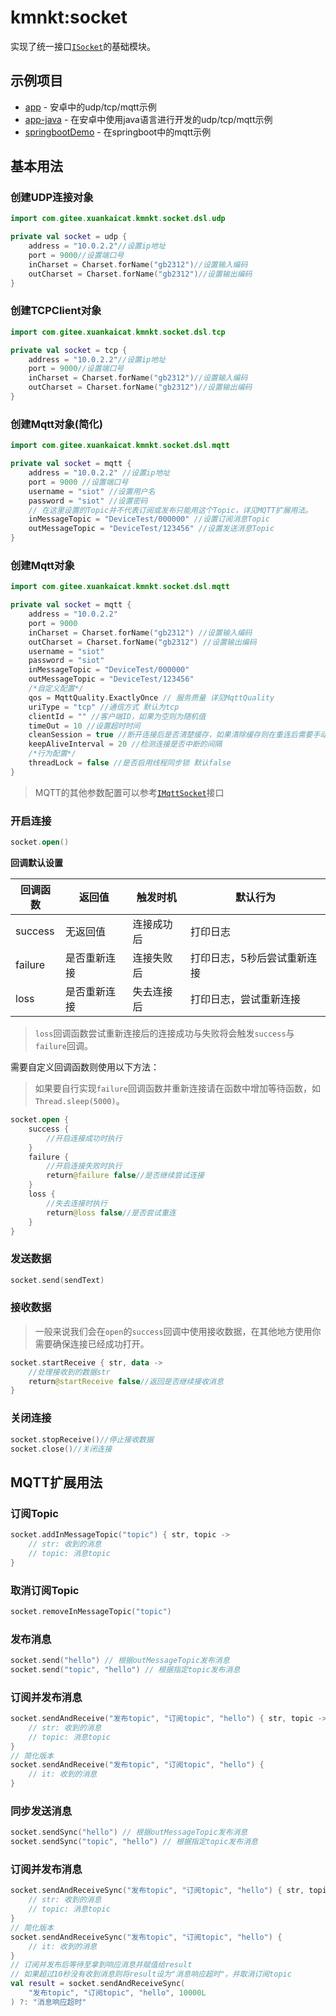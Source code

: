 # kmnkt:socket
实现了统一接口[`ISocket`](src/commonJvmMain/kotlin/com/gitee/xuankaicat/kmnkt/socket/ISocket.kt)的基础模块。

## 示例项目

* [app](../examples/app) - 安卓中的udp/tcp/mqtt示例
* [app-java](../examples/app-java) - 在安卓中使用java语言进行开发的udp/tcp/mqtt示例
* [springbootDemo](../examples/springbootDemo) - 在springboot中的mqtt示例

## 基本用法

### 创建UDP连接对象

```kotlin
import com.gitee.xuankaicat.kmnkt.socket.dsl.udp

private val socket = udp {
    address = "10.0.2.2"//设置ip地址
    port = 9000//设置端口号
    inCharset = Charset.forName("gb2312")//设置输入编码
    outCharset = Charset.forName("gb2312")//设置输出编码
}
```

### 创建TCPClient对象

```kotlin
import com.gitee.xuankaicat.kmnkt.socket.dsl.tcp

private val socket = tcp {
    address = "10.0.2.2"//设置ip地址
    port = 9000//设置端口号
    inCharset = Charset.forName("gb2312")//设置输入编码
    outCharset = Charset.forName("gb2312")//设置输出编码
}
```

### 创建Mqtt对象(简化)

```kotlin
import com.gitee.xuankaicat.kmnkt.socket.dsl.mqtt

private val socket = mqtt {
    address = "10.0.2.2" //设置ip地址
    port = 9000 //设置端口号
    username = "siot" //设置用户名
    password = "siot" //设置密码
    // 在这里设置的Topic并不代表订阅或发布只能用这个Topic，详见MQTT扩展用法。
    inMessageTopic = "DeviceTest/000000" //设置订阅消息Topic
    outMessageTopic = "DeviceTest/123456" //设置发送消息Topic
}
```

### 创建Mqtt对象

```kotlin
import com.gitee.xuankaicat.kmnkt.socket.dsl.mqtt

private val socket = mqtt {
    address = "10.0.2.2"
    port = 9000
    inCharset = Charset.forName("gb2312") //设置输入编码
    outCharset = Charset.forName("gb2312") //设置输出编码
    username = "siot"
    password = "siot"
    inMessageTopic = "DeviceTest/000000"
    outMessageTopic = "DeviceTest/123456"
    /*自定义配置*/
    qos = MqttQuality.ExactlyOnce // 服务质量 详见MqttQuality
    uriType = "tcp" //通信方式 默认为tcp
    clientId = "" //客户端ID，如果为空则为随机值
    timeOut = 10 //设置超时时间
    cleanSession = true //断开连接后是否清楚缓存，如果清除缓存则在重连后需要手动恢复订阅。
    keepAliveInterval = 20 //检测连接是否中断的间隔
    /*行为配置*/
    threadLock = false //是否启用线程同步锁 默认false
}
```

> MQTT的其他参数配置可以参考[`IMqttSocket`](src/commonJvmMain/kotlin/com/gitee/xuankaicat/kmnkt/socket/IMqttSocket.kt)接口

### 开启连接

```kotlin
socket.open()
```

**回调默认设置**

| 回调函数    | 返回值    | 触发时机  | 默认行为           |
|---------|--------|-------|----------------|
| success | 无返回值   | 连接成功后 | 打印日志           |
| failure | 是否重新连接 | 连接失败后 | 打印日志，5秒后尝试重新连接 |
| loss    | 是否重新连接 | 失去连接后 | 打印日志，尝试重新连接    |

> `loss`回调函数尝试重新连接后的连接成功与失败将会触发`success`与`failure`回调。

需要自定义回调函数则使用以下方法：

> 如果要自行实现`failure`回调函数并重新连接请在函数中增加等待函数，如`Thread.sleep(5000)`。

```kotlin
socket.open {
    success {
        //开启连接成功时执行
    }
    failure {
        //开启连接失败时执行
        return@failure false//是否继续尝试连接
    }
    loss {
        //失去连接时执行
        return@loss false//是否尝试重连
    }
}
```

### 发送数据

```kotlin
socket.send(sendText)
```

### 接收数据

> 一般来说我们会在`open`的`success`回调中使用接收数据，在其他地方使用你需要确保连接已经成功打开。

```kotlin
socket.startReceive { str, data ->
    //处理接收到的数据str
    return@startReceive false//返回是否继续接收消息
}
```

### 关闭连接

```kotlin
socket.stopReceive()//停止接收数据
socket.close()//关闭连接
```

## MQTT扩展用法

### 订阅Topic

```kotlin
socket.addInMessageTopic("topic") { str, topic ->
    // str: 收到的消息
    // topic: 消息topic
}
```

### 取消订阅Topic

```kotlin
socket.removeInMessageTopic("topic")
```

### 发布消息

```kotlin
socket.send("hello") // 根据outMessageTopic发布消息
socket.send("topic", "hello") // 根据指定topic发布消息
```

### 订阅并发布消息

```kotlin
socket.sendAndReceive("发布topic", "订阅topic", "hello") { str, topic ->
    // str: 收到的消息
    // topic: 消息topic
}
// 简化版本
socket.sendAndReceive("发布topic", "订阅topic", "hello") { 
    // it: 收到的消息
}
```

### 同步发送消息

```kotlin
socket.sendSync("hello") // 根据outMessageTopic发布消息
socket.sendSync("topic", "hello") // 根据指定topic发布消息
```

### 订阅并发布消息

```kotlin
socket.sendAndReceiveSync("发布topic", "订阅topic", "hello") { str, topic ->
    // str: 收到的消息
    // topic: 消息topic
}
// 简化版本
socket.sendAndReceiveSync("发布topic", "订阅topic", "hello") { 
    // it: 收到的消息
}
// 订阅并发布后等待至拿到响应消息并赋值给result
// 如果超过10秒没有收到消息则将result设为"消息响应超时"，并取消订阅topic
val result = socket.sendAndReceiveSync(
    "发布topic", "订阅topic", "hello", 10000L
) ?: "消息响应超时"
```